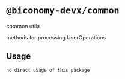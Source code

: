 # `@biconomy-devx/common`

common utils

methods for processing UserOperations

## Usage

```
no direct usage of this package
```
